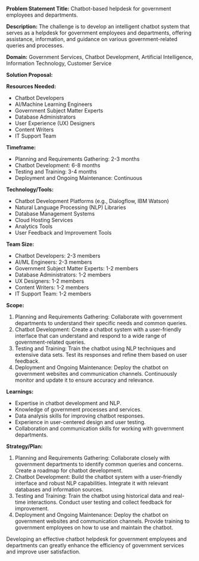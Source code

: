 **Problem Statement Title:** Chatbot-based helpdesk for government employees and departments.

**Description:** The challenge is to develop an intelligent chatbot system that serves as a helpdesk for government employees and departments, offering assistance, information, and guidance on various government-related queries and processes.

**Domain:** Government Services, Chatbot Development, Artificial Intelligence, Information Technology, Customer Service

**Solution Proposal:**

**Resources Needed:**
- Chatbot Developers
- AI/Machine Learning Engineers
- Government Subject Matter Experts
- Database Administrators
- User Experience (UX) Designers
- Content Writers
- IT Support Team

**Timeframe:**
- Planning and Requirements Gathering: 2-3 months
- Chatbot Development: 6-8 months
- Testing and Training: 3-4 months
- Deployment and Ongoing Maintenance: Continuous

**Technology/Tools:**
- Chatbot Development Platforms (e.g., Dialogflow, IBM Watson)
- Natural Language Processing (NLP) Libraries
- Database Management Systems
- Cloud Hosting Services
- Analytics Tools
- User Feedback and Improvement Tools

**Team Size:**
- Chatbot Developers: 2-3 members
- AI/ML Engineers: 2-3 members
- Government Subject Matter Experts: 1-2 members
- Database Administrators: 1-2 members
- UX Designers: 1-2 members
- Content Writers: 1-2 members
- IT Support Team: 1-2 members

**Scope:**
1. Planning and Requirements Gathering: Collaborate with government departments to understand their specific needs and common queries.
2. Chatbot Development: Create a chatbot system with a user-friendly interface that can understand and respond to a wide range of government-related queries.
3. Testing and Training: Train the chatbot using NLP techniques and extensive data sets. Test its responses and refine them based on user feedback.
4. Deployment and Ongoing Maintenance: Deploy the chatbot on government websites and communication channels. Continuously monitor and update it to ensure accuracy and relevance.

**Learnings:**
- Expertise in chatbot development and NLP.
- Knowledge of government processes and services.
- Data analysis skills for improving chatbot responses.
- Experience in user-centered design and user testing.
- Collaboration and communication skills for working with government departments.

**Strategy/Plan:**
1. Planning and Requirements Gathering: Collaborate closely with government departments to identify common queries and concerns. Create a roadmap for chatbot development.
2. Chatbot Development: Build the chatbot system with a user-friendly interface and robust NLP capabilities. Integrate it with relevant databases and information sources.
3. Testing and Training: Train the chatbot using historical data and real-time interactions. Conduct user testing and collect feedback for improvement.
4. Deployment and Ongoing Maintenance: Deploy the chatbot on government websites and communication channels. Provide training to government employees on how to use and maintain the chatbot.

Developing an effective chatbot helpdesk for government employees and departments can greatly enhance the efficiency of government services and improve user satisfaction.